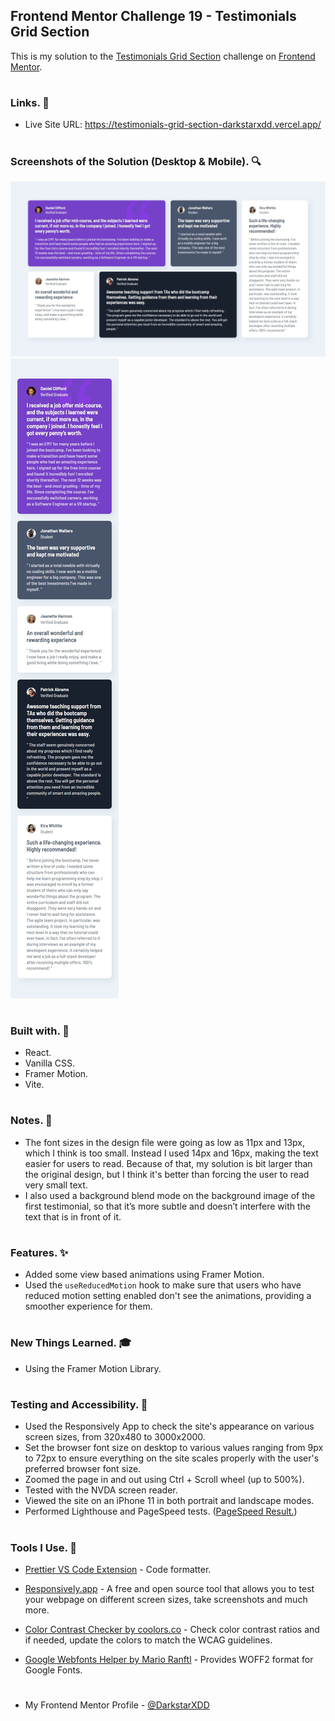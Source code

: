 ## Frontend Mentor Challenge 19 - Testimonials Grid Section

This is my solution to the [Testimonials Grid Section](https://www.frontendmentor.io/challenges/testimonials-grid-section-Nnw6J7Un7) challenge on [Frontend Mentor](https://www.frontendmentor.io/).

#

### Links. 🔗

- Live Site URL: https://testimonials-grid-section-darkstarxdd.vercel.app/

#

### Screenshots of the Solution (Desktop & Mobile). 🔍

![](./solution_screenshots/screenshot_desktop.jpeg)
![](./solution_screenshots/screenshot_mobile.jpeg)

#

### Built with. 🔨

- React.
- Vanilla CSS.
- Framer Motion.
- Vite.

#

### Notes. 📌

- The font sizes in the design file were going as low as 11px and 13px, which I think is too small. Instead I used 14px and 16px, making the text easier for users to read. Because of that, my solution is bit larger than the original design, but I think it's better than forcing the user to read very small text.
- I also used a background blend mode on the background image of the first testimonial, so that it’s more subtle and doesn’t interfere with the text that is in front of it.

#

### Features. ✨

- Added some view based animations using Framer Motion.
- Used the `useReducedMotion` hook to make sure that users who have reduced motion setting enabled don't see the animations, providing a smoother experience for them.

#

### New Things Learned. 🎓

- Using the Framer Motion Library.

#

### Testing and Accessibility. 🧪

- Used the Responsively App to check the site's appearance on various screen sizes, from 320x480 to 3000x2000.
- Set the browser font size on desktop to various values ranging from 9px to 72px to ensure everything on the site scales properly with the user's preferred browser font size.
- Zoomed the page in and out using Ctrl + Scroll wheel (up to 500%).
- Tested with the NVDA screen reader.
- Viewed the site on an iPhone 11 in both portrait and landscape modes.
- Performed Lighthouse and PageSpeed tests. ([PageSpeed Result.](https://pagespeed.web.dev/analysis/https-testimonials-grid-section-darkstarxdd-vercel-app/v0oap08hqr?form_factor=mobile))

#

### Tools I Use. 🔧

- [Prettier VS Code Extension](https://marketplace.visualstudio.com/items?itemName=esbenp.prettier-vscode) - Code formatter.

- [Responsively.app](https://responsively.app/) - A free and open source tool that allows you to test your webpage on different screen sizes, take screenshots and much more.

- [Color Contrast Checker by coolors.co](https://coolors.co/contrast-checker/112a46-acc8e5) - Check color contrast ratios and if needed, update the colors to match the WCAG guidelines.

- [Google Webfonts Helper by Mario Ranftl](https://gwfh.mranftl.com/fonts) - Provides WOFF2 format for Google Fonts.

#

- My Frontend Mentor Profile - [@DarkstarXDD](https://www.frontendmentor.io/profile/DarkstarXDD)
